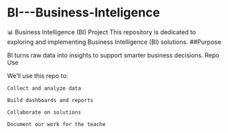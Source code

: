 # BI---Business-Inteligence
📊 Business Intelligence (BI) Project  This repository is dedicated to exploring and implementing Business Intelligence (BI) solutions.
##Purpose

BI turns raw data into insights to support smarter business decisions.
Repo Use

We’ll use this repo to:

    Collect and analyze data

    Build dashboards and reports

    Collaborate on solutions

    Document our work for the teache
